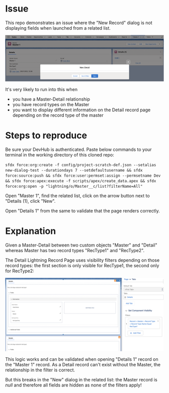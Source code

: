 # Issue
This repo demonstrates an issue where the "New Record" dialog is not displaying fields when launched from a related list. 

![](assets/issue.png)


It's very likely to run into this when 
- you have a Master-Detail relationship
- you have record types on the Master
- you want to display different information on the Detail record page depending on the record type of the master


# Steps to reproduce

Be sure your DevHub is authenticated. Paste below commands to your terminal in the working directory of this cloned repo:


`sfdx force:org:create -f config/project-scratch-def.json --setalias new-dialog-test --durationdays 7 --setdefaultusername &&
sfdx force:source:push &&
sfdx force:user:permset:assign --permsetname Dev &&
sfdx force:apex:execute -f scripts/apex/create_data.apex &&
sfdx force:org:open -p "lightning/o/Master__c/list?filterName=All"`

Open "Master 1", find the related list, click on the arrow button next to "Details (1), click "New".

Open "Details 1" from the same to validate that the page renders correctly.


# Explanation
Given a Master-Detail between two custom objects "Master" and "Detail" whereas Master has two record types "RecType1" and "RecType2".

The Detail Lightning Record Page uses visibility filters depending on those record types: the first section is only visible for RecType1, the second only for RecType2:

![](assets/filters.png)

This logic works and can be validated when opening "Details 1" record on the "Master 1" record. As a Detail record can't exist without the Master, the relationship in the filter is correct.

But this breaks in the "New" dialog in the related list: the Master record is *null* and therefore all fields are hidden as none of the filters apply!


